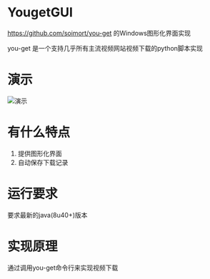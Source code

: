# YougetGUI

https://github.com/soimort/you-get 的Windows图形化界面实现

you-get 是一个支持几乎所有主流视频网站视频下载的python脚本实现

# 演示
![演示](https://cloud.githubusercontent.com/assets/13044819/18734559/4ed2f3ac-80a8-11e6-8756-4ee9b0c71267.gif)

# 有什么特点
1. 提供图形化界面
2. 自动保存下载记录

# 运行要求
要求最新的java(8u40+)版本

# 实现原理
通过调用you-get命令行来实现视频下载
